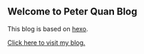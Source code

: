## Welcome to Peter Quan Blog

This blog is based on [hexo](https://hexo.io/). 

[Click here to visit my blog.](https://peterquan.github.io)